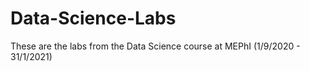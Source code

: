 # Data-Science-Labs
These are the labs from the Data Science course at MEPhI (1/9/2020 - 31/1/2021)

